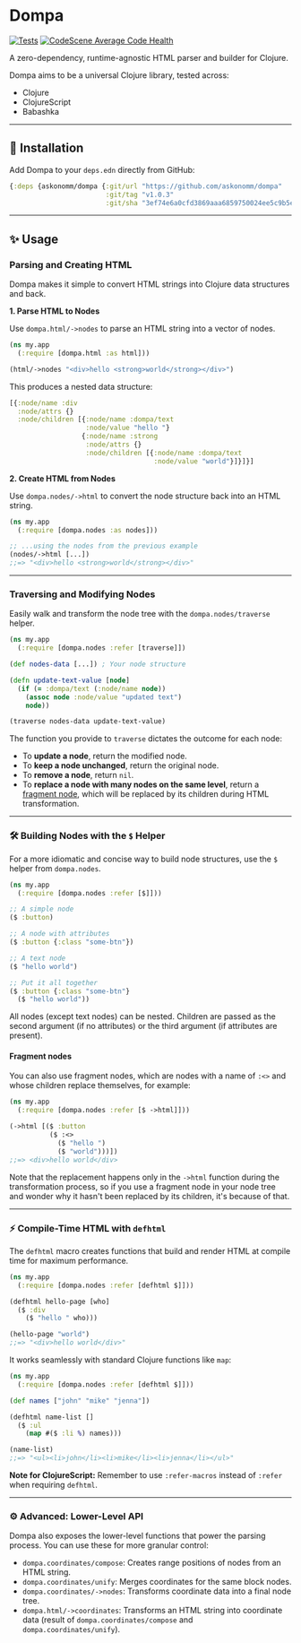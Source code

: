 # Dompa

[![Tests](https://github.com/askonomm/dompa/actions/workflows/tests.yml/badge.svg)](https://github.com/askonomm/dompa/actions/workflows/tests.yml)
[![CodeScene Average Code Health](https://codescene.io/projects/72504/status-badges/average-code-health)](https://codescene.io/projects/72504)

A zero-dependency, runtime-agnostic HTML parser and builder for Clojure.

Dompa aims to be a universal Clojure library, tested across:

  * Clojure
  * ClojureScript
  * Babashka

-----

## 🚀 Installation

Add Dompa to your `deps.edn` directly from GitHub:

```clojure
{:deps {askonomm/dompa {:git/url "https://github.com/askonomm/dompa"
                        :git/tag "v1.0.3"
                        :git/sha "3ef74e6a0cfd3869aaa6859750024ee5c9b5ea8a"}}}
```

-----

## ✨ Usage

### Parsing and Creating HTML

Dompa makes it simple to convert HTML strings into Clojure data structures and back.

**1. Parse HTML to Nodes**

Use `dompa.html/->nodes` to parse an HTML string into a vector of nodes.

```clojure
(ns my.app
  (:require [dompa.html :as html]))

(html/->nodes "<div>hello <strong>world</strong></div>")
```

This produces a nested data structure:

```clojure
[{:node/name :div
  :node/attrs {}
  :node/children [{:node/name :dompa/text
                   :node/value "hello "}
                  {:node/name :strong
                   :node/attrs {}
                   :node/children [{:node/name :dompa/text
                                    :node/value "world"}]}]}]
```

**2. Create HTML from Nodes**

Use `dompa.nodes/->html` to convert the node structure back into an HTML string.

```clojure
(ns my.app
  (:require [dompa.nodes :as nodes]))

;; ...using the nodes from the previous example
(nodes/->html [...])
;;=> "<div>hello <strong>world</strong></div>"
```

-----

### Traversing and Modifying Nodes

Easily walk and transform the node tree with the `dompa.nodes/traverse` helper.

```clojure
(ns my.app
  (:require [dompa.nodes :refer [traverse]])

(def nodes-data [...]) ; Your node structure

(defn update-text-value [node]
  (if (= :dompa/text (:node/name node))
    (assoc node :node/value "updated text")
    node))

(traverse nodes-data update-text-value)
```

The function you provide to `traverse` dictates the outcome for each node:

* To **update a node**, return the modified node.
* To **keep a node unchanged**, return the original node.
* To **remove a node**, return `nil`.
* To **replace a node with many nodes on the same level**, return a [fragment node](#fragment-nodes), which will be replaced by its children during HTML transformation.

-----

### 🛠️ Building Nodes with the `$` Helper

For a more idiomatic and concise way to build node structures, use the `$` helper from `dompa.nodes`.

```clojure
(ns my.app
  (:require [dompa.nodes :refer [$]]))

;; A simple node
($ :button)

;; A node with attributes
($ :button {:class "some-btn"})

;; A text node
($ "hello world")

;; Put it all together
($ :button {:class "some-btn"}
  ($ "hello world"))
```

All nodes (except text nodes) can be nested. Children are passed as the second argument (if no attributes) or the third argument (if attributes are present).

#### Fragment nodes

You can also use fragment nodes, which are nodes with a name of `:<>` and whose children replace themselves, for example:

```clojure
(ns my.app
  (:require [dompa.nodes :refer [$ ->html]]))

(->html [($ :button
          ($ :<>
            ($ "hello ")
            ($ "world")))])
;;=> <div>hello world</div>
```

Note that the replacement happens only in the `->html` function during the transformation process, so if you use a fragment node in your node tree and wonder why it hasn't been replaced by its children, it's because of that.

-----

### ⚡️ Compile-Time HTML with `defhtml`

The `defhtml` macro creates functions that build and render HTML at compile time for maximum performance.

```clojure
(ns my.app
  (:require [dompa.nodes :refer [defhtml $]]))

(defhtml hello-page [who]
  ($ :div
    ($ "hello " who)))

(hello-page "world")
;;=> "<div>hello world</div>"
```

It works seamlessly with standard Clojure functions like `map`:

```clojure
(ns my.app
  (:require [dompa.nodes :refer [defhtml $]]))

(def names ["john" "mike" "jenna"])

(defhtml name-list []
  ($ :ul
    (map #($ :li %) names)))

(name-list)
;;=> "<ul><li>john</li><li>mike</li><li>jenna</li></ul>"
```

**Note for ClojureScript:** Remember to use `:refer-macros` instead of `:refer` when requiring `defhtml`.

-----

### ⚙️ Advanced: Lower-Level API

Dompa also exposes the lower-level functions that power the parsing process. You can use these for more granular control:

* `dompa.coordinates/compose`: Creates range positions of nodes from an HTML string.
* `dompa.coordinates/unify`: Merges coordinates for the same block nodes.
* `dompa.coordinates/->nodes`: Transforms coordinate data into a final node tree.
* `dompa.html/->coordinates`: Transforms an HTML string into coordinate data (result of `dompa.coordinates/compose` and `dompa.coordinates/unify`).